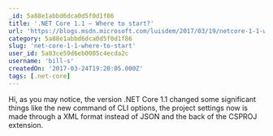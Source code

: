 ```yaml
---
_id: 5a88e1abbd6dca0d5f0d1f86
title: '.NET Core 1.1 – Where to start?'
url: 'https://blogs.msdn.microsoft.com/luisdem/2017/03/19/netcore-1-1-where-to-start/'
category: 5a88e1abbd6dca0d5f0d1f86
slug: 'net-core-1-1-where-to-start'
user_id: 5a83ce59d6eb0005c4ecda2c
username: 'bill-s'
createdOn: '2017-03-24T19:20:05.000Z'
tags: [.net-core]
---
```


Hi, as you may notice, the version .NET Core 1.1 changed some significant things like the new command of CLI options, the project settings now is made through a XML format instead of JSON and the back of the CSPROJ extension.
